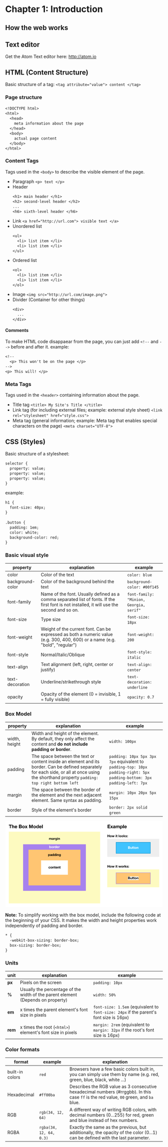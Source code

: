 # Chapter 1: Introduction

## How the web works

## Text editor
Get the Atom Text editor here: http://atom.io

## HTML (Content Structure)

Basic structure of a tag: `<tag attribute="value"> content </tag>`

### Page structure

```
<!DOCTYPE html>
<html>
  <head>
    meta information about the page
  </head>
  <body>
    actual page content
  </body>
</html>
```

### Content Tags
Tags used in the `<body>` to describe the visible element of the page.

* Paragraph `<p> text </p>`
* Header
  ```
  <h1> main header </h1>
  <h2> second-level header </h2>
  ...
  <h6> sixth-level header </h6>

  ```
* Link `<a href="http://url.com"> visible text </a>`
* Unordered list
  ```
  <ul>
    <li> list item </li>
    <li> list item </li>
  </ul>
  ```
* Ordered list
  ```
  <ol>
    <li> list item </li>
    <li> list item </li>
  </ol>
  ```
* Image `<img src="http://url.com/image.png">`
* Divider (Container for other things)
  ```
  <div>
    ...
  </div>
  ```

#### Comments
To make HTML code disappaear from the page, you can just add `<!--` and `-->` before and after it.
example:
```
<!--
  <p> This won't be on the page </p>
-->
<p> This will! </p>
```


### Meta Tags
Tags used in the `<header>` containing information about the page.

* Title tag `<title> My Site's Title </title>`
* Link tag (for including external files; example: external style sheet) `<link rel="stylesheet" href="style.css">`
* Meta tag (general information; example: Meta tag that enables special characters on the page)  `<meta charset="UTF-8">`


## CSS (Styles)

Basic structure of a stylesheet:

```
selector {
  property: value;
  property: value;
  property: value;
}
```

example:
```
h1 {
  font-size: 40px;
}

.button {
  padding: 1em;
  color: white;
  background-color: red;
}
```

### Basic visual style

property | explanation | example
---------|-------------|--------
color | Color of the text | `color: blue`
background-color | Color of the background behind the text | `background-color: #00f145`
font-family | Name of the font. Usually defined as a comma separated list of fonts. If the first font is not installed, it will use the second and so on. | `font-family: "Minion, Georgia, serif"`
font-size | Type size | `font-size: 18px`
font-weight | Weight of the current font. Can be expressed as both a numeric value (e.g. 300, 400, 600) or a name (e.g. "bold", "regular") | `font-weight: 200`
font-style | Normal/Italic/Oblique | `font-style: italic`
text-align | Text alignment (left, right, center or justify) | `text-align: center`
text-decoration | Underline/strikethrough style | `text-decoration: underline`
opacity | Opacity of the element (0 = invisible, 1 = fully visible) | `opacity: 0.7`

### Box Model

property | explanation | example
---------|-------------|--------
width, height | Width and height of the element. By default, they only affect the content and **do not include padding or border**.  | `width: 100px`
padding | The space between the text or content inside an element and its border. Can be defined separately for each side, or all at once using the shorthand property `padding: top right bottom left` | `padding: 10px 5px 3px 7px` equivalent to `padding-top: 10px` `padding-right: 5px` `padding-bottom: 3px` `padding-left: 7px`
margin | The space between the border of the element and the next adjacent element. Same syntax as padding. | `margin: 10px 20px 5px 15px`
border | Style of the element's border | `border: 2px solid green`

![Box Model Diagram](img1/box.png)

**Note:** To simplify working with the box model, include the following code at the beginning of your CSS. It makes the width and height properties work independently of padding and border.

```
* {
  -webkit-box-sizing: border-box;
  box-sizing: border-box;
}
```

### Units

unit | explanation | example
-----|-------------|--------
**px** | Pixels on the screen | `padding: 10px`
**%** | Usually the percentage of the width of the parent element (Depends on property) | `width: 50%`
**em** | x times the parent element's font size in pixels | `font-size: 1.5em` (equivalent to  `font-size: 24px` if the parent's font size is 16px)
**rem** | x times the root (`<html>`) element's font size in pixels | `margin: 2rem` (equivalent to  `margin: 32px` if the root's font size is 16px)

### Color formats

format | example | explanation
-------|---------|------------
built-in colors | `red` | Browsers have a few basic colors built in, you can simply use them by name (e.g. red, green, blue, black, white ...)
Hexadecimal | `#ff00ba`  | Describes the RGB value as 3 consecutive hexadecimal numbers (#rrggbb). In this case `ff` is the red value, `00` green, and `ba` blue.
RGB | `rgb(34, 12, 64)` | A different way of writing RGB colors, with decimal numbers (0...255) for red, green and blue instead of hex numbers.
RGBA | `rgba(34, 12, 64, 0.3)` | Exactly the same as the previous, but additionally, the opacity of the color (0...1) can be defined with the last parameter.
